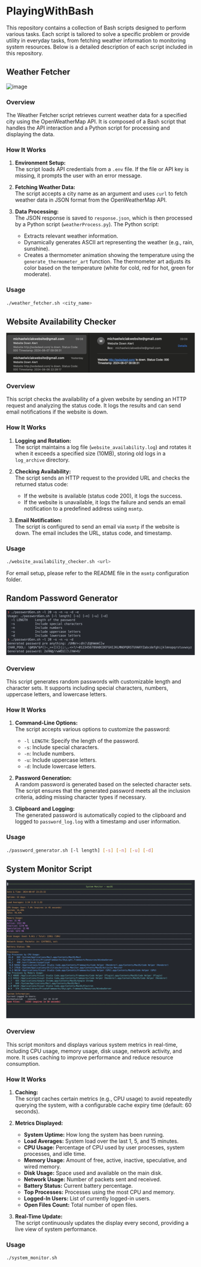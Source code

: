 # PlayingWithBash

This repository contains a collection of Bash scripts designed to perform various tasks. Each script is tailored to solve a specific problem or provide utility in everyday tasks, from fetching weather information to monitoring system resources. Below is a detailed description of each script included in this repository.

## Weather Fetcher

<img width="250" alt="image" src="https://github.com/user-attachments/assets/a9bd9c70-1cf0-4dfb-891b-9a2ad7214386">

### Overview

The Weather Fetcher script retrieves current weather data for a specified city using the OpenWeatherMap API. It is composed of a Bash script that handles the API interaction and a Python script for processing and displaying the data.

### How It Works

1. **Environment Setup:**  
   The script loads API credentials from a `.env` file. If the file or API key is missing, it prompts the user with an error message.

2. **Fetching Weather Data:**  
   The script accepts a city name as an argument and uses `curl` to fetch weather data in JSON format from the OpenWeatherMap API. 

3. **Data Processing:**  
   The JSON response is saved to `response.json`, which is then processed by a Python script (`weatherProcess.py`). The Python script:
   - Extracts relevant weather information.
   - Dynamically generates ASCII art representing the weather (e.g., rain, sunshine).
   - Creates a thermometer animation showing the temperature using the `generate_thermometer_art` function. The thermometer art adjusts its color based on the temperature (white for cold, red for hot, green for moderate).

### Usage

```bash
./weather_fetcher.sh <city_name>
```

## Website Availability Checker

![alt text](image.png)

### Overview

This script checks the availability of a given website by sending an HTTP request and analyzing the status code. It logs the results and can send email notifications if the website is down.

### How It Works

1. **Logging and Rotation:**  
   The script maintains a log file (`website_availability.log`) and rotates it when it exceeds a specified size (10MB), storing old logs in a `log_archive` directory.

2. **Checking Availability:**  
   The script sends an HTTP request to the provided URL and checks the returned status code:
   - If the website is available (status code 200), it logs the success.
   - If the website is unavailable, it logs the failure and sends an email notification to a predefined address using `msmtp`.

3. **Email Notification:**  
   The script is configured to send an email via `msmtp` if the website is down. The email includes the URL, status code, and timestamp.

### Usage

```bash
./website_availability_checker.sh <url>
```

For email setup, please refer to the README file in the `msmtp` configuration folder.

## Random Password Generator

![alt text](image-2.png)

### Overview

This script generates random passwords with customizable length and character sets. It supports including special characters, numbers, uppercase letters, and lowercase letters.

### How It Works

1. **Command-Line Options:**  
   The script accepts various options to customize the password:
   - `-l LENGTH`: Specify the length of the password.
   - `-s`: Include special characters.
   - `-n`: Include numbers.
   - `-u`: Include uppercase letters.
   - `-d`: Include lowercase letters.

2. **Password Generation:**  
   A random password is generated based on the selected character sets. The script ensures that the generated password meets all the inclusion criteria, adding missing character types if necessary.

3. **Clipboard and Logging:**  
   The generated password is automatically copied to the clipboard and logged to `password_log.log` with a timestamp and user information.

### Usage

```bash
./password_generator.sh [-l length] [-s] [-n] [-u] [-d]
```

## System Monitor Script

![alt text](image-1.png)

### Overview

This script monitors and displays various system metrics in real-time, including CPU usage, memory usage, disk usage, network activity, and more. It uses caching to improve performance and reduce resource consumption.

### How It Works

1. **Caching:**  
   The script caches certain metrics (e.g., CPU usage) to avoid repeatedly querying the system, with a configurable cache expiry time (default: 60 seconds).

2. **Metrics Displayed:**
   - **System Uptime:** How long the system has been running.
   - **Load Averages:** System load over the last 1, 5, and 15 minutes.
   - **CPU Usage:** Percentage of CPU used by user processes, system processes, and idle time.
   - **Memory Usage:** Amount of free, active, inactive, speculative, and wired memory.
   - **Disk Usage:** Space used and available on the main disk.
   - **Network Usage:** Number of packets sent and received.
   - **Battery Status:** Current battery percentage.
   - **Top Processes:** Processes using the most CPU and memory.
   - **Logged-In Users:** List of currently logged-in users.
   - **Open Files Count:** Total number of open files.

3. **Real-Time Update:**  
   The script continuously updates the display every second, providing a live view of system performance.

### Usage

```bash
./system_monitor.sh
```

